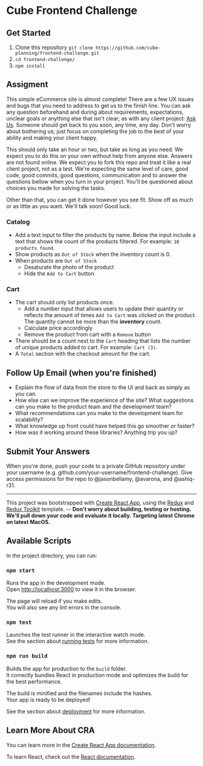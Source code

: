 # Cube Frontend Challenge

## Get Started

1. Clone this repository `git clone https://github.com/cube-planning/frontend-challenge.git`
2. `cd frontend-challenge/`
3. `npm install`

## Assigment

This simple eCommerce site is almost complete! There are a few UX issues and bugs that you need to address to get us to the finish line. You can ask any question beforehand and during about requirements, expectations, unclear goals or anything else that isn't clear; as with any client project: [Ask Us](mailto:ash@cubesoftware.com&cc=alejandro@cubesoftware.com&cc=jason@cubesoftware.com&subject=Question%20about%20code%20challenge).
Someone should get back to you soon, any time, any day. Don't worry about bothering us; just focus on completing the job to the best of your ability and making your client happy.

This should only take an hour or two, but take as long as you need. We expect you to do this on your own without help from anyone else. Answers are not found online. We expect you to fork this repo and treat it like a real client project, not as a test. We're expecting the same level of care, good code, good commits, good questions, communication and to answer the questions bellow when you turn in your project. You'll be questioned about choices you made for solving the tasks.

Other than that, you can get it done however you see fit. Show off as much or as little as you want. We'll talk soon! Good luck.

### Catalog

- Add a text input to filter the products by name. Below the input include a text that shows the count of the products filtered. For example: `10 products found`.
- Show products as `Out of Stock` when the inventory count is 0.
- When products are `Out of Stock`
  - Desaturate the photo of the product
  - Hide the `Add to Cart` button

### Cart

- The cart should only list products once.
  - Add a number input that allows users to update their quantity or reflects the amount of times `Add to Cart` was clicked on the product. The quantity cannot be more than the **inventory** count.
  - Calculate price accordingly
  - Remove the product from cart with a `Remove` button
- There should be a count next to the `Cart` heading that lists the number of unique products added to cart. For example: `Cart (3)`.
- A `Total` section with the checkout amount for the cart.

## Follow Up Email (when you're finished)

- Explain the flow of data from the store to the UI and back as simply as you can.
- How else can we improve the experience of the site? What suggestions can you make to the product team and the development team?
- What recommendations can you make to the development team for scalability?
- What knowledge up front could have helped this go smoother or faster?
- How was it working around these libraries? Anything trip you up?

## Submit Your Answers

When you're done, push your code to a private GitHub repository under your username
(e.g. github.com/your-username/frontend-challenge). Give access permissions for the repo to @jasonbellamy, @avarona, and @ashiq-r31.

---

This project was bootstrapped with [Create React App](https://github.com/facebook/create-react-app), using the [Redux](https://redux.js.org/) and [Redux Toolkit](https://redux-toolkit.js.org/) template. -- **Don't worry about building, testing or hosting. We'll pull down your code and evaluate it locally. Targeting latest Chrome on latest MacOS.**

## Available Scripts

In the project directory, you can run:

### `npm start`

Runs the app in the development mode.<br />
Open [http://localhost:3000](http://localhost:3000) to view it in the browser.

The page will reload if you make edits.<br />
You will also see any lint errors in the console.

### `npm test`

Launches the test runner in the interactive watch mode.<br />
See the section about [running tests](https://facebook.github.io/create-react-app/docs/running-tests) for more information.

### `npm run build`

Builds the app for production to the `build` folder.<br />
It correctly bundles React in production mode and optimizes the build for the best performance.

The build is minified and the filenames include the hashes.<br />
Your app is ready to be deployed!

See the section about [deployment](https://facebook.github.io/create-react-app/docs/deployment) for more information.

## Learn More About CRA

You can learn more in the [Create React App documentation](https://facebook.github.io/create-react-app/docs/getting-started).

To learn React, check out the [React documentation](https://reactjs.org/).
